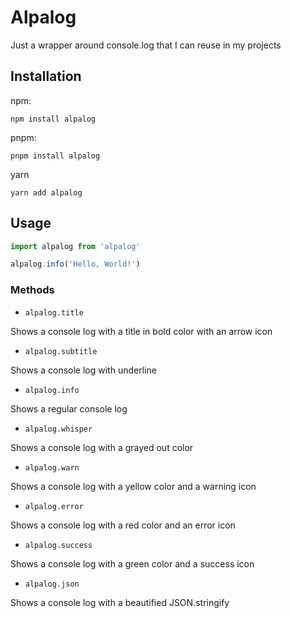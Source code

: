 # Alpalog

Just a wrapper around console.log that I can reuse in my projects

## Installation

npm:

```
npm install alpalog
```

pnpm:

```
pnpm install alpalog
```

yarn

```
yarn add alpalog
```

## Usage

```javascript
import alpalog from 'alpalog'

alpalog.info('Hello, World!')
```

### Methods

- `alpalog.title`

Shows a console log with a title in bold color with an arrow icon

- `alpalog.subtitle`

Shows a console log with underline

- `alpalog.info`

Shows a regular console log

- `alpalog.whisper`

Shows a console log with a grayed out color

- `alpalog.warn`

Shows a console log with a yellow color and a warning icon

- `alpalog.error`

Shows a console log with a red color and an error icon

- `alpalog.success`

Shows a console log with a green color and a success icon

- `alpalog.json`

Shows a console log with a beautified JSON.stringify
